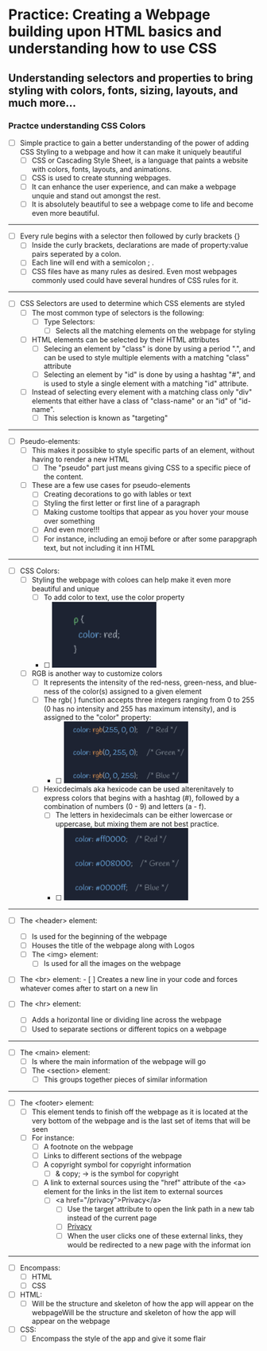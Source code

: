 # Practice: Creating a Webpage building upon HTML basics and understanding how to use CSS

## Understanding selectors and properties to bring styling with colors, fonts, sizing, layouts, and much more...

### Practce understanding CSS Colors

-   [ ] Simple practice to gain a better understanding of the power of adding CSS Styling to a webpage and how it can make it uniquely beautiful
    -   [ ] CSS or Cascading Style Sheet, is a language that paints a website with colors, fonts, layouts, and animations.
    -   [ ] CSS is used to create stunning webpages.
    -   [ ] It can enhance the user experience, and can make a webpage unquie and stand out amongst the rest.
    -   [ ] It is absolutely beautiful to see a webpage come to life and become even more beautiful.

<hr>

-   [ ] Every rule begins with a selector then followed by curly brackets {}
    -   [ ] Inside the curly brackets, declarations are made of property:value pairs seperated by a colon.
    -   [ ] Each line will end with a semicolon ; .
    -   [ ] CSS files have as many rules as desired. Even most webpages commonly used could have several hundres of CSS rules for it.

<hr>

-   [ ] CSS Selectors are used to determine which CSS elements are styled
    -   [ ] The most common type of selectors is the following:
        -   [ ] Type Selectors:
            -   [ ] Selects all the matching elements on the webpage for styling
    -   [ ] HTML elements can be selected by their HTML attributes
        -   [ ] Selecing an element by "class" is done by using a period ".", and can be used to style multiple elements with a matching "class" attribute
        -   [ ] Selecting an element by "id" is done by using a hashtag "#", and is used to style a single element with a matching "id" attribute.
    -   [ ] Instead of selecting every element with a matching class only "div" elements that either have a class of "class-name" or an "id" of "id-name".
        -   [ ] This selection is known as "targeting"

<hr>

-   [ ] Pseudo-elements:
    -   [ ] This makes it possibke to style specific parts of an element, without having to render a new HTML
        -   [ ] The "pseudo" part just means giving CSS to a specific piece of the content.
    -   [ ] These are a few use cases for pseudo-elements
        -   [ ] Creating decorations to go with lables or text
        -   [ ] Styling the first letter or first line of a paragraph
        -   [ ] Making custome tooltips that appear as you hover your mouse over something
        -   [ ] And even more!!!
        -   [ ] For instance, including an emoji before or after some parapgraph text, but not including it inn HTML

<hr>

-   [ ] CSS Colors:
    -   [ ] Styling the webpage with coloes can help make it even more beautiful and unique
        -   [ ] To add color to text, use the color property
        -   [ ] <img src="img/c-colors-syntax.png" alt="Syntax to add colors to text in CSS" width="210">
    -   [ ] RGB is another way to customize colors
        -   [ ] It represents the intensity of the red-ness, green-ness, and blue-ness of the color(s) assigned to a given element
        -   [ ] The rgb( ) function accepts three integers ranging from 0 to 255 (0 has no intensity and 255 has maximum intensity), and is assigned to the "color" property:
            -   [ ] <img src="img/d-rgb-syntax.png" alt="Syntax to add colors using RGB function to text in CSS" width="250">
        -   [ ] Hexicdecimals aka hexicode can be used alterenitavely to express colors that begins with a hashtag (#), followed by a combination of numbers (0 - 9) and letters (a - f).
            -   [ ] The letters in hexidecimals can be either lowercase or uppercase, but mixing them are not best practice.
            -   [ ] <img src="img/e-hexicode-syntax.png" alt="Syntax to add colors using Hexidecimals to text in CSS" width="250">

<hr>

-   [ ] The &lt;header&gt; element:
    -   [ ] Is used for the beginning of the webpage
    -   [ ] Houses the title of the webpage along with Logos
    -   [ ] The &lt;img&gt; element:
        -   [ ] Is used for all the images on the webpage

-   [ ] The &lt;br&gt; element:
           -  [ ] Creates a new line in your code and forces whatever comes after to start on a new lin

-   [ ] The &lt;hr&gt; element:
    -   [ ] Adds a horizontal line or dividing line across the webpage
    -   [ ] Used to separate sections or different topics on a webpage

<hr>

-   [ ] The &lt;main&gt; element:
    -   [ ] Is where the main information of the webpage will go
    -   [ ] The &lt;section&gt; element:
        -   [ ] This groups together pieces of similar information

<hr>

-   [ ]  The &lt;footer&gt; element:
    -   [ ]  This element tends to finish off the webpage as it is located at the very bottom of the webpage and is the last set of items that will be seen
    -   [ ] For instance:
        -   [ ] A footnote on the webpage
        -   [ ] Links to different sections of the webpage
        -   [ ] A copyright symbol for copyright information
            -   [ ] & copy; -> is the symbol for copyright
        -   [ ] A link to external sources using the "href" attribute of the &lt;a&gt; element for the links in the list item to external sources
            -   [ ] &lt;a href="/privacy"&gt;Privacy&lt;/a&gt;
                -   [ ] Use the target attribute to open the link path in a new tab instead of the current page
                -   [ ] <a href="/privacy" target="_blank">Privacy</a>
                -   [ ] When the user clicks one of these external links, they would be redirected to a new page with the informat ion

<hr>

-   [ ] Encompass:
    -   [ ] HTML
    -   [ ] CSS
-   [ ] HTML:
    -   [ ] Will be the structure and skeleton of how the app will appear on the webpageWill be the structure and skeleton of how the app will appear on the webpage
-   [ ] CSS:
    -   [ ] Encompass the style of the app and give it some flair

